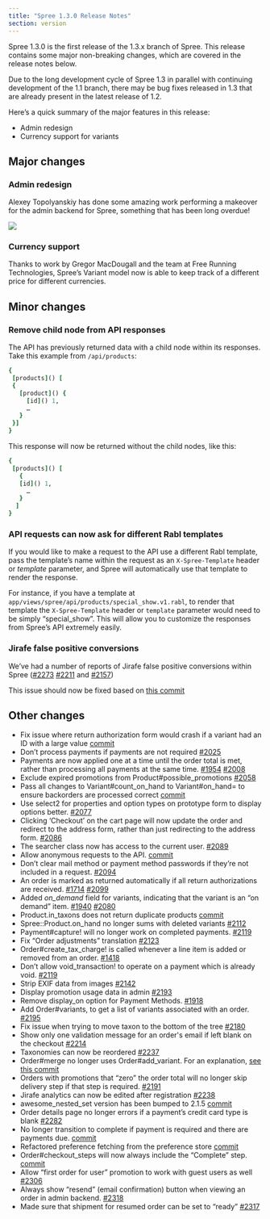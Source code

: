 ```yaml
---
title: "Spree 1.3.0 Release Notes"
section: version
---
```


Spree 1.3.0 is the first release of the 1.3.x branch of Spree. This release contains some major non-breaking changes, which are covered in the release notes below.

Due to the long development cycle of Spree 1.3 in parallel with continuing development of the 1.1 branch, there may be bug fixes released in 1.3 that are already present in the latest release of 1.2.

Here’s a quick summary of the major features in this release:

-   Admin redesign
-   Currency support for variants

## Major changes

### Admin redesign

Alexey Topolyanskiy has done some amazing work performing a makeover for the  admin backend for Spree, something that has been long overdue!

![](/images/1-3-release-notes/new-admin-interface.png)

### Currency support

Thanks to work by Gregor MacDougall and the team at Free Running Technologies, Spree’s Variant model now is able to keep track of a different price for different currencies.

## Minor changes

### Remove child node from API responses

The API has previously returned data with a child node within its responses. Take this example from `/api/products`:

```ruby
{
 [products]() [
 {
   [product]() {
     [id]() 1,
     …
   }
 }]
}
```

This response will now be returned without the child nodes, like this:

```ruby
{
 [products]() [
   {
   [id]() 1,
     …
   }
  ]
}
```

### API requests can now ask for different Rabl templates

If you would like to make a request to the API use a different Rabl template, pass the template’s name within the request as an `X-Spree-Template` header or *template* parameter, and Spree will automatically use that template to render the response.

For instance, if you have a template at `app/views/spree/api/products/special_show.v1.rabl`, to render that template the `X-Spree-Template` header or `template` parameter would need to be simply “special_show”. This will allow you to customize the responses from Spree’s API extremely easily.

### Jirafe false positive conversions

We’ve had a number of reports of Jirafe false positive conversions within Spree
([#2273](https://github.com/spree/spree/issues/2273)
[#2211](https://github.com/spree/spree/issues/2211) and
[#2157](https://github.com/spree/spree/issues/2157))

This issue should now be fixed based on [this commit](https://github.com/spree/spree/commit/50bc65f78d07453fea85ae034748007946bd27bd)

## Other changes

-   Fix issue where return authorization form would crash if a variant
    had an ID
    with a large value
    [commit](https://github.com/spree/spree/commit/820a1c023d915f9d2c972c04c5641b5d823ab508)
-   Don’t process payments if payments are not required [#2025](https://github.com/spree/spree/issues/2025)
-   Payments are now applied one at a time until the order total is met,
    rather
    than processing all payments at the same time.
    [#1954](https://github.com/spree/spree/issues/1954)
    [#2008](https://github.com/spree/spree/issues/2008)
-   Exclude expired promotions from Product#possible_promotions
    [#2058](https://github.com/spree/spree/issues/2058)
-   Pass all changes to Variant#count_on_hand to Variant#on_hand=
    to ensure
    backorders are processed correct
    [commit](https://github.com/spree/spree/commit/d6c1183095125a946e8f6f1078ce0ee7487687b9)
-   Use select2 for properties and option types on prototype form to
    display
    options better. [#2077](https://github.com/spree/spree/issues/2077)
-   Clicking ‘Checkout’ on the cart page will now update the order and
    redirect to
    the address form, rather than just redirecting to the address form.
    [#2086](https://github.com/spree/spree/issues/2086)
-   The searcher class now has access to the current user.
    [#2089](https://github.com/spree/spree/issues)
-   Allow anonymous requests to the API.
    [commit](https://github.com/spree/spree/commit/456cadf5ff858ecac75646ca6b592be384a07396)
-   Don’t clear mail method or payment method passwords if they’re not
    included in
    a request. [#2094](https://github.com/spree/spree/issues/2094)
-   An order is marked as returned automatically if all return
    authorizations are
    received. [#1714](https://github.com/spree/spree/issues/1714)
    [#2099](https://github.com/spree/spree/issues/2099)
-   Added *on_demand* field for variants, indicating that the variant
    is an “on
    demand” item. [#1940](https://github.com/spree/spree/issues/1940)
    [#2080](https://github.com/spree/spree/issues/2080)
-   Product.in_taxons does not return duplicate products
    [commit](https://github.com/spree/spree/commit/75fa3623b61e22fcde395b7f9900e23038361df9)
-   Spree::Product.on_hand no longer sums with deleted variants
    [#2112](https://github.com/spree/spree/issues/2112)
-   Payment#capture! will no longer work on completed payments.
    [#2119](https://github.com/spree/spree/issues/2119)
-   Fix “Order adjustments” translation
    [#2123](https://github.com/spree/spree/issues/2123)
-   Order#create_tax_charge! is called whenever a line item is added
    or removed
    from an order. [#1418](https://github.com/spree/spree/issues/1418)
-   Don’t allow
    void_transaction! to operate on a payment which is already void.
    [#2119](https://github.com/spree/spree/issues/2119)
-   Strip EXIF data from images [#2142](https://github.com/spree/spree/issues/2142)
-   Display promotion usage data in admin
[#2193](https://github.com/spree/issues/2193)
-   Remove display_on option for Payment Methods.
[#1918](https://github.com/spree/spree/issues/1981)
-   Add Order#variants, to get a list of variants associated with an order.
[#2195](https://github.com/spree/spree/issues/2195)
-   Fix issue when trying to move taxon to the bottom of the tree
[#2180](https://github.com/spree/spree/issues/2180)
-   Show only one validation message for an order's email if left blank on the
checkout [#2214](https://github.com/spree/spree/issues/2214)
-   Taxonomies can now be reordered
[#2237](https://github.com/spree/spree/issues/2237)
-   Order#merge no longer uses Order#add_variant. For an
explanation, [see this
commit](https://github.com/spree/spree/commit/8569ed5d98e354285ad6ccbd366444fd31e773f8)
-   Orders with promotions that “zero” the order total will no longer
    skip
    delivery step if that step is required.
    [#2191](https://github.com/spree/spree/issues/2191)
-   Jirafe analytics can now be edited after registration
    [#2238](https://github.com/spree/spree/issues)
-   awesome_nested_set version has been bumped to 2.1.5
    [commit](https://github.com/spree/spree/commit/3bdd22fedda456308f20f0817155590fab231e96)
-   Order details page no longer errors if a payment’s credit card type
    is blank
    [#2282](https://github.com/spree/spree/issues/2282)
-   No longer transition to complete if payment is required and there
    are payments
    due.
    [commit](https://github.com/spree/spree/commit/8639bbcc3b1909a339b0a60da239a49b95baa760)
-   Refactored preference fetching from the preference store
    [commit](https://github.com/spree/spree/commit/bfcb5b29b3e29c3d451b14ab39e2b502ea93f6a4)
-   Order#checkout_steps will now always include the “Complete” step.
    [commit](https://github.com/spree/spree/commit/227f86ff57735e0e0637a0896006ff79fe8e0a6d)
-   Allow “first order for user” promotion to work with guest users as
    well
    [#2306](https://github.com/spree/spree/issues/2306)
-   Always show “resend” (email confirmation) button when viewing an
    order in
    admin backend. [#2318](https://github.com/spree/spree/issues/2318)
-   Made sure that shipment for resumed order can be set to “ready”
    [#2317](https://github.com/spree/spree/issues/2317)


